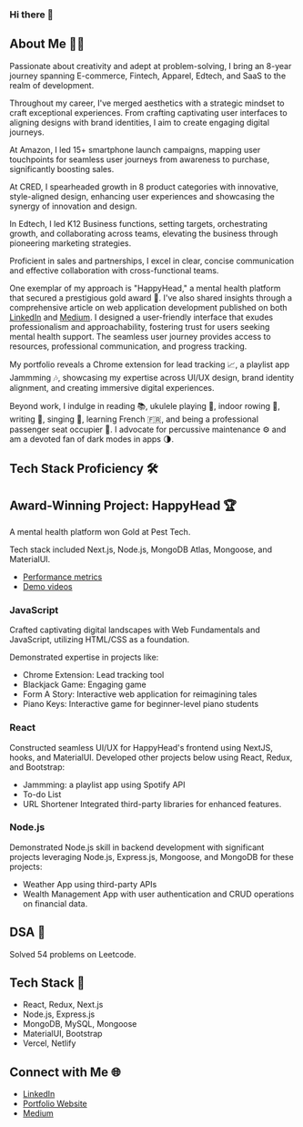 ### Hi there 👋

## About Me 👩‍💻

Passionate about creativity and adept at problem-solving, I bring an 8-year journey spanning E-commerce, Fintech, Apparel, Edtech, and SaaS to the realm of development.

Throughout my career, I've merged aesthetics with a strategic mindset to craft exceptional experiences. From crafting captivating user interfaces to aligning designs with brand identities, I aim to create engaging digital journeys.

At Amazon, I led 15+ smartphone launch campaigns, mapping user touchpoints for seamless user journeys from awareness to purchase, significantly boosting sales.

At CRED, I spearheaded growth in 8 product categories with innovative, style-aligned design, enhancing user experiences and showcasing the synergy of innovation and design.

In Edtech, I led K12 Business functions, setting targets, orchestrating growth, and collaborating across teams, elevating the business through pioneering marketing strategies.

Proficient in sales and partnerships, I excel in clear, concise communication and effective collaboration with cross-functional teams.

One exemplar of my approach is "HappyHead," a mental health platform  that secured a prestigious gold award 🥇. I've also shared insights through a comprehensive article on web application development published on both [LinkedIn](https://www.linkedin.com/in/parishap/) and [Medium](https://medium.com/@parisha.workshop). I designed a user-friendly interface that exudes professionalism and approachability, fostering trust for users seeking mental health support. The seamless user journey provides access to resources, professional communication, and progress tracking. 

My portfolio reveals a Chrome extension for lead tracking 📈, a playlist app Jammming 🎶, showcasing my expertise across UI/UX design, brand identity alignment, and creating immersive digital experiences.

Beyond work, I indulge in reading 📚, ukulele playing 🎵, indoor rowing 🚣, writing 📝, singing 🎤, learning French 🇫🇷, and being a professional passenger seat occupier 🚗. I advocate for percussive maintenance ⚙️ and am a devoted fan of dark modes in apps 🌗.


## Tech Stack Proficiency 🛠️

## Award-Winning Project: HappyHead 🏆

A mental health platform won Gold at Pest Tech.

Tech stack included Next.js, Node.js, MongoDB Atlas, Mongoose, and MaterialUI.

- [Performance metrics](https://drive.google.com/file/d/1QbyXX3CgT31CGUqsk6pb6mVq1E52ItAn/view) 
- [Demo videos](https://www.youtube.com/watch?v=MNFZex2UzBc&list=PLpqbIzYggb_yGfrrcruuKkjdJoy3TVyvd&ab_channel=Parisha) 

### JavaScript

Crafted captivating digital landscapes with Web Fundamentals and JavaScript, utilizing HTML/CSS as a foundation.

Demonstrated expertise in projects like:
- Chrome Extension: Lead tracking tool
- Blackjack Game: Engaging game
- Form A Story: Interactive web application for reimagining tales
- Piano Keys: Interactive game for beginner-level piano students

### React

Constructed seamless UI/UX for HappyHead's frontend using NextJS, hooks, and MaterialUI.
Developed other projects below using React, Redux, and Bootstrap:
- Jammming: a playlist app using Spotify API
- To-do List
- URL Shortener
Integrated third-party libraries for enhanced features.

### Node.js

Demonstrated Node.js skill in backend development with significant projects leveraging Node.js, Express.js, Mongoose, and MongoDB for these projects:
- Weather App using third-party APIs
- Wealth Management App with user authentication and CRUD operations on financial data.

## DSA 🧩

Solved 54 problems on Leetcode.

## Tech Stack 🔧

- React, Redux, Next.js
- Node.js, Express.js
- MongoDB, MySQL, Mongoose
- MaterialUI, Bootstrap
- Vercel, Netlify

## Connect with Me 🌐

- [LinkedIn](https://www.linkedin.com/in/parishap/)
- [Portfolio Website](https://www.linkedin.com/in/parishap/)
- [Medium](https://medium.com/@parisha.workshop)

